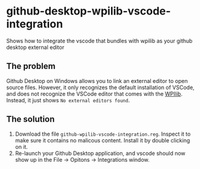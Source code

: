 # github-desktop-wpilib-vscode-integration
Shows how to integrate the vscode that bundles with wpilib as your github desktop external editor

## The problem
Github Desktop on Windows allows you to link an external editor to open source files. However, it only recognizes the default installation of VSCode, and does not recognize the VSCode editor that comes with the [WPIlib](https://github.com/wpilibsuite/allwpilib/releases). Instead, it just shows `No external editors found`. 

## The solution
1. Download the file `github-wpilib-vscode-integration.reg`. Inspect it to make sure it contains no malicous content. Install it by double clicking on it.
2. Re-launch your Github Desktop application, and vscode should now show up in the File -> Opitons -> Integrations window. 
